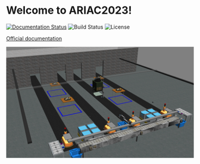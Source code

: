 # Welcome to ARIAC2023!

[![Documentation Status](https://readthedocs.org/projects/ariac/badge/?version=latest)](https://ariac.readthedocs.io/en/latest/?badge=latest) ![Build Status](https://github.com/usnistgov/ARIAC/actions/workflows/build_ariac.yml/badge.svg)  ![License](https://img.shields.io/badge/License-NIST-blue) 

[Official documentation](https://ariac.readthedocs.io/en/latest/)

![Environment](docs/images/environment.png)
